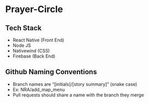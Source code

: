 # Prayer-Circle

## Tech Stack
- React Native (Front End)
- Node JS
- Nativewind (CSS)
- Firebase (Back End)

## Github Naming Conventions
- Branch names are “[initials]/[story summary]” (snake case)
- Ex: NRA/add_map_menu
- Pull requests should share a name with the branch they merge